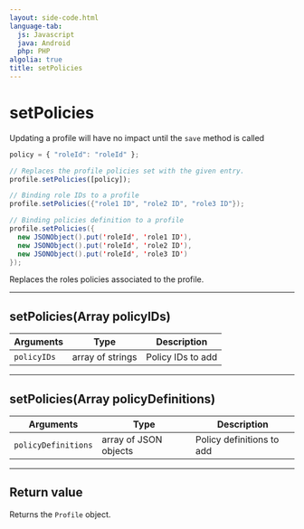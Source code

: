 ```yaml
---
layout: side-code.html
language-tab:
  js: Javascript
  java: Android
  php: PHP
algolia: true
title: setPolicies
---
```


# setPolicies

<aside class="note">
Updating a profile will have no impact until the <code>save</code> method is called
</aside>

```js
policy = { "roleId": "roleId" };

// Replaces the profile policies set with the given entry.
profile.setPolicies([policy]);
```

```java
// Binding role IDs to a profile
profile.setPolicies({"role1 ID", "role2 ID", "role3 ID"});

// Binding policies definition to a profile
profile.setPolicies({
  new JSONObject().put('roleId', 'role1 ID'),
  new JSONObject().put('roleId', 'role2 ID'),
  new JSONObject().put('roleId', 'role3 ID')
});
```

Replaces the roles policies associated to the profile.

---

## setPolicies(Array<String> policyIDs)

| Arguments | Type | Description |
|---------------|---------|----------------------------------------|
| ``policyIDs`` | array of strings | Policy IDs to add |

---

## setPolicies(Array<JSONObject> policyDefinitions)

| Arguments | Type | Description |
|---------------|---------|----------------------------------------|
| ``policyDefinitions`` | array of JSON objects | Policy definitions to add |

---

## Return value

Returns the `Profile` object.
